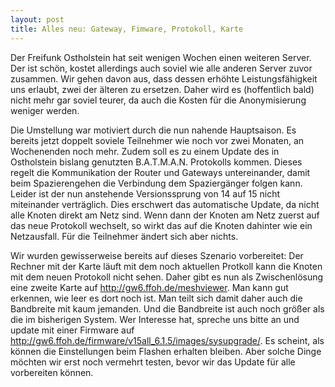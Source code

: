 ```yaml
---
layout: post
title: Alles neu: Gateway, Fimware, Protokoll, Karte
---
```


Der Freifunk Ostholstein hat seit wenigen Wochen einen weiteren Server.
Der ist schön, kostet allerdings auch soviel wie alle anderen Server zuvor zusammen.
Wir gehen davon aus, dass dessen erhöhte Leistungsfähigkeit uns erlaubt, zwei der älteren
zu ersetzen. Daher wird es (hoffentlich bald) nicht mehr gar soviel teurer, da
auch die Kosten für die Anonymisierung weniger werden.

Die Umstellung war motiviert durch die nun nahende Hauptsaison. Es bereits jetzt
doppelt soviele Teilnehmer wie noch vor zwei Monaten, an Wochenenden noch mehr.
Zudem soll es zu einem Update des in Ostholstein bislang
genutzten B.A.T.M.A.N. Protokolls kommen. Dieses regelt die Kommunikation der
Router und Gateways untereinander, damit beim Spazierengehen die Verbindung
dem Spaziergänger folgen kann. Leider ist der nun anstehende Versionssprung
von 14 auf 15 nicht miteinander verträglich. Dies erschwert das automatische
Update, da nicht alle Knoten direkt am Netz sind. Wenn dann der Knoten am Netz
zuerst auf das neue Protokoll wechselt, so wirkt das auf die Knoten dahinter
wie ein Netzausfall. Für die Teilnehmer ändert sich aber nichts.

Wir wurden gewisserweise bereits auf dieses Szenario vorbereitet: Der Rechner
mit der Karte läuft mit dem noch aktuellen Protkoll kann die Knoten mit dem neuen Protokoll nicht sehen.
Daher gibt es nun als Zwischenlösung eine zweite Karte auf <http://gw6.ffoh.de/meshviewer>. Man 
kann gut erkennen, wie leer es dort noch ist. Man teilt sich damit daher auch
die Bandbreite mit kaum jemanden. Und die Bandbreite ist auch noch größer als
die im bisherigen System. Wer Interesse hat, spreche uns bitte an und update
mit einer Firmware auf <http://gw6.ffoh.de/firmware/v15all_6.1.5/images/sysupgrade/>.
Es scheint, als können die Einstellungen beim Flashen erhalten bleiben. Aber solche Dinge möchten
wir erst noch vermehrt testen, bevor wir das Update für alle vorbereiten können.
